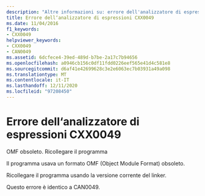 ```yaml
---
description: "Altre informazioni su: errore dell'analizzatore di espressioni CXX0049"
title: Errore dell‘analizzatore di espressioni CXX0049
ms.date: 11/04/2016
f1_keywords:
- CXX0049
helpviewer_keywords:
- CXX0049
- CAN0049
ms.assetid: 6dcfece4-39ed-489d-b7be-2a17c7b94656
ms.openlocfilehash: a0946cb156c0df11fdd0226eef565e41d4c581e8
ms.sourcegitcommit: d6af41e42699628c3e2e6063ec7b03931a49a098
ms.translationtype: MT
ms.contentlocale: it-IT
ms.lasthandoff: 12/11/2020
ms.locfileid: "97208450"
---
```

# <a name="expression-evaluator-error-cxx0049"></a>Errore dell‘analizzatore di espressioni CXX0049

OMF obsoleto. Ricollegare il programma

Il programma usava un formato OMF (Object Module Format) obsoleto.

Ricollegare il programma usando la versione corrente del linker.

Questo errore è identico a CAN0049.
